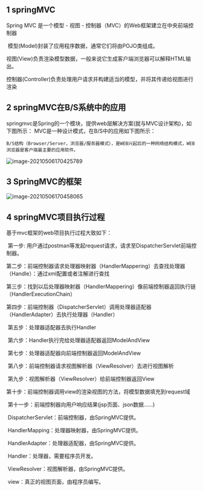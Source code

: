 ## 1 springMVC
Spring MVC 是一个模型 - 视图 - 控制器（MVC）的Web框架建立在中央前端控制器

​	模型(Model)封装了应用程序数据，通常它们将由POJO类组成。

​	视图(View)负责渲染模型数据，一般来说它生成客户端浏览器可以解释HTML输出。

​	控制器(Controller)负责处理用户请求并构建适当的模型，并将其传递给视图进行渲染



## 2 springMVC在B/S系统中的应用
springmvc是Spring的一个模块，提供web层解决方案(就与MVC设计架构)，如下图所示：
MVC是一种设计模式，在B/S中的应用如下图所示：

```
B/S结构（Browser/Server，浏览器/服务器模式），是WEB兴起后的一种网络结构模式，WEB浏览器是客户端最主要的应用软件。
```



![image-20210506170425789](https://p.ipic.vip/0nispl.jpg)

## 3 SpringMVC的框架

![image-20210506170458065](https://p.ipic.vip/g0ltu7.jpg)


## 4 springMVC项目执行过程

基于mvc框架的web项目执行过程大致如下：

​	第一步:  用户通过postman等发起request请求，请求至DispatcherServlet前端控制器。

​	第二步：前端控制器请求处理器映射器（HandlerMappering）去查找处理器（Handle）：通过xml配置或者注解进行查找

​	第三步：找到以后处理器映射器（HandlerMappering）像前端控制器返回执行链（HandlerExecutionChain）

​	第四步：前端控制器（DispatcherServlet）调用处理器适配器（HandlerAdapter）去执行处理器（Handler）

​	第五步：处理器适配器去执行Handler

​	第六步：Handler执行完给处理器适配器返回ModelAndView

​	第七步：处理器适配器向前端控制器返回ModelAndView

​	第八步：前端控制器请求视图解析器（ViewResolver）去进行视图解析

​	第九步：视图解析器（ViewResolver）给前端控制器返回View

​	第十步：前端控制器调用view的渲染视图的方法，将模型数据填充到request域

​	第十一步：前端控制器向用户响应结果(jsp页面、json数据......)

​	DispatcherServlet：前端控制器，由SpringMVC提供。

​	HandlerMapping：处理器映射器，由SpringMVC提供。

​	HandlerAdapter：处理器适配器，由SpringMVC提供。

​	Handler：处理器，需要程序员开发。

​	ViewResolver：视图解析器，由SpringMVC提供。

​	view：真正的视图页面，由程序员编写。